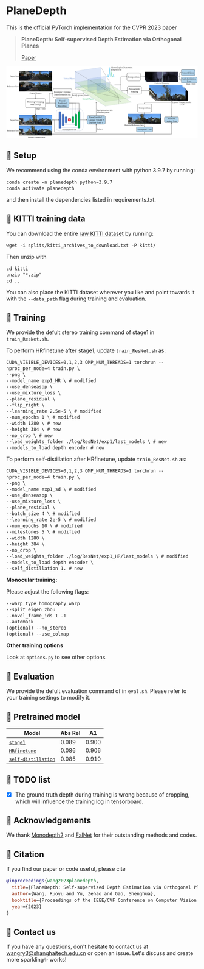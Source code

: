# PlaneDepth

This is the official PyTorch implementation for the CVPR 2023 paper

> **PlaneDepth: Self-supervised Depth Estimation via Orthogonal Planes**
> 
> [Paper](https://arxiv.org/abs/2210.01612)

<p align="center">
  <img src="figures/pipeline.png" alt="pipeline of our method" width="1000" />
</p>

## 🐁 Setup
We recommend using the conda environment with python 3.9.7 by running:
```shell
conda create -n planedepth python=3.9.7
conda activate planedepth
```
and then install the dependencies listed in requirements.txt.

## 🐂 KITTI training data
You can download the entire [raw KITTI dataset](http://www.cvlibs.net/datasets/kitti/raw_data.php) by running:
```shell
wget -i splits/kitti_archives_to_download.txt -P kitti/
```
Then unzip with
```shell
cd kitti
unzip "*.zip"
cd ..
```
You can also place the KITTI dataset wherever you like and point towards it with the `--data_path` flag during training and evaluation.

## 🐅 Training
We provide the defult stereo training command of stage1 in `train_ResNet.sh`.

To perform HRfinetune after stage1, update `train_ResNet.sh` as:
```shell
CUDA_VISIBLE_DEVICES=0,1,2,3 OMP_NUM_THREADS=1 torchrun --nproc_per_node=4 train.py \
--png \
--model_name exp1_HR \ # modified
--use_denseaspp \
--use_mixture_loss \
--plane_residual \
--flip_right \
--learning_rate 2.5e-5 \ # modified
--num_epochs 1 \ # modified
--width 1280 \ # new
--height 384 \ # new
--no_crop \ # new
--load_weights_folder ./log/ResNet/exp1/last_models \ # new
--models_to_load depth encoder # new
```

To perform self-distillation after HRfinetune, update `train_ResNet.sh` as:
```shell
CUDA_VISIBLE_DEVICES=0,1,2,3 OMP_NUM_THREADS=1 torchrun --nproc_per_node=4 train.py \
--png \
--model_name exp1_sd \ # modified
--use_denseaspp \
--use_mixture_loss \
--plane_residual \
--batch_size 4 \ # modified
--learning_rate 2e-5 \ # modified
--num_epochs 10 \ # modified
--milestones 5 \ # modified
--width 1280 \
--height 384 \
--no_crop \
--load_weights_folder ./log/ResNet/exp1_HR/last_models \ # modified
--models_to_load depth encoder \
--self_distillation 1. # new
```

**Monocular training:**

Please adjust the following flags:
```shell
--warp_type homography_warp
--split eigen_zhou
--novel_frame_ids 1 -1
--automask
(optional) --no_stereo
(optional) --use_colmap
```

**Other training options**

Look at `options.py` to see other options.


## 🐇 Evaluation

We provide the defult evaluation command of in `eval.sh`. Please refer to your training settings to modify it.

## 🐉 Pretrained model

| Model      | Abs Rel |  A1  |
|------------|------|-------------|
| [`stage1`](https://shanghaitecheducn-my.sharepoint.com/:f:/g/personal/wangry3_shanghaitech_edu_cn/EiLFuTdtmidMgu-1XbNpr9wBiKk4NZbNv60RfxajlfDiWA?e=cmfpwc) | 0.089                | 0.900        |
| [`HRfinetune`](https://shanghaitecheducn-my.sharepoint.com/:f:/g/personal/wangry3_shanghaitech_edu_cn/EqmusgpF_m5GmwpmsG7czO4ByfFIIJe450GsFvST9mUn_w?e=grQJFz) | 0.086                | 0.906      |
| [`self-distillation`](https://shanghaitecheducn-my.sharepoint.com/:f:/g/personal/wangry3_shanghaitech_edu_cn/EmYCmInpVd5CjJwu8-DCyY4BnJTKQ7IKnRx5GJYqQEVeMg?e=OCRdEl) | 0.085             | 0.910       |

## 🐍 TODO list

- [x] The ground truth depth during training is wrong because of cropping, which will influence the training log in tensorboard.

## 🐎 Acknowledgements
We thank [Monodepth2](https://github.com/nianticlabs/monodepth2) and [FalNet](https://github.com/JuanLuisGonzalez/FAL_net) for their outstanding methods and codes.

## 🐐 Citation
If you find our paper or code useful, please cite
```bibtex
@inproceedings{wang2023planedepth,
  title={PlaneDepth: Self-supervised Depth Estimation via Orthogonal Planes},
  author={Wang, Ruoyu and Yu, Zehao and Gao, Shenghua},
  booktitle={Proceedings of the IEEE/CVF Conference on Computer Vision and Pattern Recognition},
  year={2023}
}
```

## 🐒 Contact us
If you have any questions, don't hesitate to contact us at wangry3@shanghaitech.edu.cn or open an issue. Let's discuss and create more sparkling✨ works!
